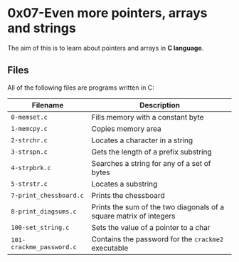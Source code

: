 <!DOCTYPE html>
<html>
  <head>
    <meta charset="UTF-8">
  </head>
  <body>
    <h1>0x07-Even more pointers, arrays and strings</h1>
    <p>The aim of this is to learn about pointers and arrays in <strong>C language</strong>.</p>
    <h2>Files</h2>
<p>All of the following files are programs written in C:</p>

<table>
  <thead>
    <tr>
      <th>Filename</th>
      <th>Description</th>
    </tr>
  </thead>
  <tbody>
    <tr>
      <td><code>0-memset.c</code></td>
      <td>Fills memory with a constant byte</td>
    </tr>
    <tr>
      <td><code>1-memcpy.c</code></td>
      <td>Copies memory area</td>
    </tr>
    <tr>
      <td><code>2-strchr.c</code></td>
      <td>Locates a character in a string</td>
    </tr>
    <tr>
      <td><code>3-strspn.c</code></td>
      <td>Gets the length of a prefix substring</td>
    </tr>
    <tr>
      <td><code>4-strpbrk.c</code></td>
      <td>Searches a string for any of a set of bytes</td>
    </tr>
    <tr>
      <td><code>5-strstr.c</code></td>
      <td>Locates a substring</td>
    </tr>
    <tr>
      <td><code>7-print_chessboard.c</code></td>
      <td>Prints the chessboard</td>
    </tr>
    <tr>
      <td><code>8-print_diagsums.c</code></td>
      <td>Prints the sum of the two diagonals of a square matrix of integers</td>
    </tr>
    <tr>
      <td><code>100-set_string.c</code></td>
      <td>Sets the value of a pointer to a char</td>
    </tr>
    <tr>
      <td><code>101-crackme_password.c</code></td>
      <td>Contains the password for the <code>crackme2</code> executable</td>
    </tr>
  </tbody>
</table>
  </body>
</html>
